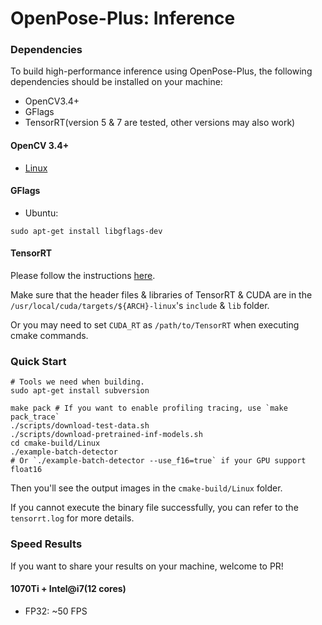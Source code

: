 # OpenPose-Plus: Inference

### Dependencies

To build high-performance inference using OpenPose-Plus, the following dependencies should be installed on your machine:

- OpenCV3.4+
- GFlags
- TensorRT(version 5 & 7 are tested, other versions may also work)

#### OpenCV 3.4+

- [Linux](https://docs.opencv.org/trunk/d7/d9f/tutorial_linux_install.html)

#### GFlags

- Ubuntu:

```shell
sudo apt-get install libgflags-dev
```

#### TensorRT

Please follow the instructions [here](https://docs.nvidia.com/deeplearning/sdk/tensorrt-install-guide/index.html#installing-tar).

Make sure that the header files & libraries of TensorRT & CUDA are in the `/usr/local/cuda/targets/${ARCH}-linux`'s `include` & `lib` folder.

Or you may need to set `CUDA_RT` as `/path/to/TensorRT` when executing cmake commands.

### Quick Start

```shell
# Tools we need when building.
sudo apt-get install subversion 

make pack # If you want to enable profiling tracing, use `make pack_trace`
./scripts/download-test-data.sh
./scripts/download-pretrained-inf-models.sh
cd cmake-build/Linux
./example-batch-detector 
# Or `./example-batch-detector --use_f16=true` if your GPU support float16
```

Then you'll see the output images in the `cmake-build/Linux` folder.

If you cannot execute the binary file successfully, you can refer to the `tensorrt.log` for more details.

### Speed Results

If you want to share your results on your machine, welcome to PR!

#### 1070Ti + Intel@i7(12 cores)

- FP32: ~50 FPS